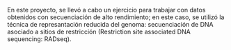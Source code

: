 En este proyecto, se llevó a cabo un ejercicio para trabajar con datos obtenidos con secuenciación de alto rendimiento; en este caso, se
utilizó la técnica de represantación reducida del genoma: secuenciación de DNA asociado a sitios de restricción (Restriction site associated 
DNA sequencing: RADseq). 
